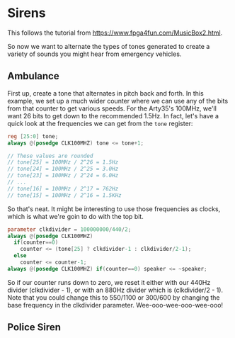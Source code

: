 Sirens
===

This follows the tutorial from https://www.fpga4fun.com/MusicBox2.html.

So now we want to alternate the types of tones generated to create a variety
of sounds you might hear from emergency vehicles.

Ambulance
---

First up, create a tone that alternates in pitch back and forth. In this
example, we set up a much wider counter where we can use any of the bits
from that counter to get various speeds. For the Arty35's 100MHz, we'll
want 26 bits to get down to the recommended 1.5Hz. In fact, let's
have a quick look at the frequencies we can get from the `tone` register:

```verilog
reg [25:0] tone;
always @(posedge CLK100MHZ) tone <= tone+1;

// These values are rounded
// tone[25] = 100MHz / 2^26 = 1.5Hz
// tone[24] = 100MHz / 2^25 = 3.0Hz
// tone[23] = 100MHz / 2^24 = 6.0Hz
// ...
// tone[16] = 100MHz / 2^17 = 762Hz
// tone[15] = 100MHz / 2^16 = 1.5KHz
```

So that's neat. It might be interesting to use those frequencies as clocks,
which is what we're goin to do with the top bit.

```verilog
parameter clkdivider = 100000000/440/2;
always @(posedge CLK100MHZ)
  if(counter==0)
    counter <= (tone[25] ? clkdivider-1 : clkdivider/2-1);
  else
    counter <= counter-1;
always @(posedge CLK100MHZ) if(counter==0) speaker <= ~speaker;
```

So if our counter runs down to zero, we reset it either with our 440Hz divider
(clkdivider - 1), or with an 880Hz divider which is (clkdivider/2 - 1). Note that
you could change this to 550/1100 or 300/600 by changing the base frequency
in the clkdivider parameter. Wee-ooo-wee-ooo-wee-ooo!

Police Siren
---

